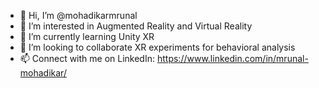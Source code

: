 - 👋 Hi, I’m @mohadikarmrunal
- 👀 I’m interested in Augmented Reality and Virtual Reality 
- 🌱 I’m currently learning Unity XR
- 💞️ I’m looking to collaborate XR experiments for behavioral analysis
- 📫 Connect with me on LinkedIn: https://www.linkedin.com/in/mrunal-mohadikar/


<!---
mohadikarmrunal/mohadikarmrunal is a ✨ special ✨ repository because its `README.md` (this file) appears on your GitHub profile.
You can click the Preview link to take a look at your changes.
--->
